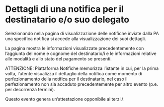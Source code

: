 # Dettagli di una notifica per il destinatario e/o suo delegato

Selezionando nella pagina di visualizzazione delle notifiche inviate dalla PA una specifica notifica si accede alla visualizzazione dei suoi dettagli.

La pagina mostra le informazioni visualizzate precedentemente con l’aggiunta del nome e cognome del destinatario/i e le informazioni relative alle modalità e allo stato del pagamento se presenti.

ATTENZIONE: Piattaforma Notifiche memorizza l’istante in cui, per la prima volta, l’utente visualizza il dettaglio della notifica come momento di perfezionamento della notifica per il destinatario, nel caso il perfezionamento non sia accaduto precedentemente per altro evento (p.e. per decorrenza termini).

Questo evento genera un’attestazione opponibile ai terzi.\


<figure><img src="../../../../.gitbook/assets/image (34).png" alt=""><figcaption></figcaption></figure>

